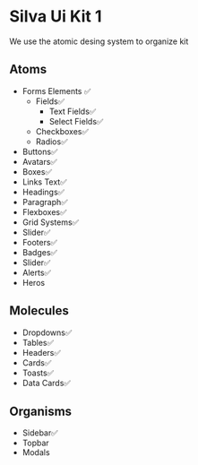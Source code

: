 # Silva Ui Kit 1

We use the atomic desing system to organize kit

## Atoms

- Forms Elements ✅
  - Fields✅
    - Text Fields✅
    - Select Fields✅
  - Checkboxes✅
  - Radios✅
- Buttons✅
- Avatars✅
- Boxes✅
- Links Text✅
- Headings✅
- Paragraph✅
- Flexboxes✅
- Grid Systems✅
- Slider✅
- Footers✅
- Badges✅
- Slider✅
- Alerts✅
- Heros

## Molecules

- Dropdowns✅
- Tables✅
- Headers✅
- Cards✅
- Toasts✅
- Data Cards✅

## Organisms

- Sidebar✅
- Topbar
- Modals
